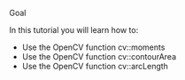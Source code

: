 Goal

In this tutorial you will learn how to:

* Use the OpenCV function cv::moments
* Use the OpenCV function cv::contourArea
* Use the OpenCV function cv::arcLength